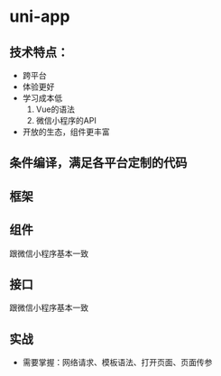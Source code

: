 <!--
 * @Author: Aiden(戴林波)
 * @Date: 2021-11-30 16:52:16
 * @LastEditTime: 2021-11-30 18:02:12
 * @LastEditors: Aiden(戴林波)
 * @Description: 
 * @Email: jason_dlb@sina.cn
-->
# uni-app
## 技术特点：
  - 跨平台
  - 体验更好
  - 学习成本低
    1. Vue的语法
    2. 微信小程序的API
  - 开放的生态，组件更丰富

## 条件编译，满足各平台定制的代码
## 框架
## 组件
   跟微信小程序基本一致
## 接口
   跟微信小程序基本一致
## 实战
   - 需要掌握：网络请求、模板语法、打开页面、页面传参